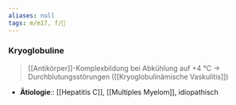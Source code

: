 ```yaml
---
aliases: null
tags: m/m17, f/💉
---
```

### Kryoglobuline
> [[Antikörper]]-Komplexbildung bei Abkühlung auf +4 °C → Durchblutungsstörungen ([[Kryoglobulinämische Vaskulitis]])
- **Ätiologie**:: [[Hepatitis C]], [[Multiples Myelom]], idiopathisch